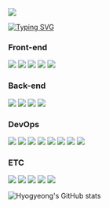 <!--타이틀 부분-->
  <img src="https://capsule-render.vercel.app/api?type=waving&color=gradient&height=230&section=header&text=Hello%20World%20I%27m%20Hyogyeong&fontSize=50&animation=scaleIn&fontColor=ffffff" />

<!--타이핑 글귀-->
<a href="https://git.io/typing-svg"><img src="https://readme-typing-svg.demolab.com?font=Fira+Code&pause=1000&color=8CD1F7&width=435&lines=I+Code+My+Dream+Everyday!" alt="Typing SVG" /></a>

<!--기술 스택-->
<!-- Front-end -->
<h3>Front-end</h3>
<img src="https://img.shields.io/badge/HTML5-E34F26?style=for-the-badge&logo=html5&logoColor=ffffff" />
<img src="https://img.shields.io/badge/CSS3-1572B6?style=for-the-badge&logo=css3&logoColor=ffffff" />
<img src="https://img.shields.io/badge/JavaScript-F7DF1E?style=for-the-badge&logo=javascript&logoColor=000000" />
<img src="https://img.shields.io/badge/React-20232a.svg?style=for-the-badge&logo=react&logoColor=61DAFB" />
<img src="https://img.shields.io/badge/Tailwind_CSS-06B6D4?style=for-the-badge&logo=tailwindcss&logoColor=ffffff" />

<!-- Back-end -->
<h3>Back-end</h3>
<img src="https://img.shields.io/badge/Express-000000?style=for-the-badge&logo=express&logoColor=ffffff" />
<img src="https://img.shields.io/badge/MySQL-4479A1?style=for-the-badge&logo=mysql&logoColor=ffffff" />
<img src="https://img.shields.io/badge/Node.js-339933?style=for-the-badge&logo=nodedotjs&logoColor=ffffff" />
<img src="https://img.shields.io/badge/TypeScript-3178C6?style=for-the-badge&logo=typescript&logoColor=ffffff" />

<!-- DevOps -->
<h3>DevOps</h3>
<img src="https://img.shields.io/badge/Nginx-009639?style=for-the-badge&logo=nginx&logoColor=ffffff" />
<img src="https://img.shields.io/badge/GitHub_Actions-2088FF?style=for-the-badge&logo=githubactions&logoColor=ffffff" />
<img src="https://img.shields.io/badge/Amazon_AWS-232F3E?style=for-the-badge&logo=amazonaws&logoColor=ffffff" />
<img src="https://img.shields.io/badge/Amazon_EC2-FF9900?style=for-the-badge&logo=amazonaws&logoColor=ffffff" />
<img src="https://img.shields.io/badge/Amazon_ECR-FF9900?style=for-the-badge&logo=amazonaws&logoColor=ffffff" />
<img src="https://img.shields.io/badge/Amazon_RDS-527FFF?style=for-the-badge&logo=amazonaws&logoColor=ffffff" />
<img src="https://img.shields.io/badge/Docker-2496ED?style=for-the-badge&logo=docker&logoColor=ffffff" />
<img src="https://img.shields.io/badge/Kubernetes-326CE5?style=for-the-badge&logo=kubernetes&logoColor=ffffff" />

<!-- ETC -->
<h3>ETC</h3>
<img src="https://img.shields.io/badge/Git-F05032?style=for-the-badge&logo=git&logoColor=ffffff" />
<img src="https://img.shields.io/badge/Slack-4A154B?style=for-the-badge&logo=slack&logoColor=ffffff" />
<img src="https://img.shields.io/badge/Linux-FCC624?style=for-the-badge&logo=linux&logoColor=000000" />
<img src="https://img.shields.io/badge/CentOS_6/7-262577?style=for-the-badge&logo=centos&logoColor=ffffff" />
<img src="https://img.shields.io/badge/Ubuntu_22-E95420?style=for-the-badge&logo=ubuntu&logoColor=ffffff" />

<!--깃헙 공적-->
![Hyogyeong's GitHub stats](https://github-readme-stats.vercel.app/api?username=Hyogyeong&hide=stars&show_icons=true&theme=ambient_gradient)

